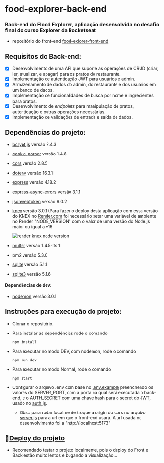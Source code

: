 # food-explorer-back-end
### Back-end do Flood Explorer, aplicação desenvolvida no desafio final do curso Explorer da Rocketseat
- repositório do front-end [food-exlorer-front-end](https://github.com/Alecsander-Cruz/food-explorer-front-end/)

## Requisitos do Back-end:

-   [x] Desenvolvimento de uma API que suporte as operações de CRUD (criar, ler, atualizar, e apagar) para os pratos do restaurante.
-   [x] Implementação de autenticação JWT para usuários e admin.
-   [x] Armazenamento de dados do admin, do restaurante e dos usuários em um banco de dados.
-   [x] Implementação de funcionalidades de busca por nome e ingredientes para pratos.
-   [x] Desenvolvimento de _endpoints_ para manipulação de pratos, autenticação e outras operações necessárias.
-   [x] Implementação de validações de entrada e saída de dados.

## Dependências do projeto:
  - [bcrypt.js](https://www.npmjs.com/package/bcryptjs) versão 2.4.3
    
  - [cookie-parser](https://www.npmjs.com/package/cookie-parser) versão 1.4.6
    
  - [cors](https://www.npmjs.com/package/cors) versão 2.8.5
    
  - [dotenv](https://www.npmjs.com/package/dotenv) versão 16.3.1
    
  - [express](https://www.npmjs.com/package/express) versão 4.18.2
    
  - [express-async-errors](https://www.npmjs.com/package/express-async-errors) versão 3.1.1
    
  - [jsonwebtoken](https://www.npmjs.com/package/jsonwebtoken) versão 9.0.2
    
  - [knex](https://www.npmjs.com/package/knex) versão 3.0.1 (Para fazer o deploy desta aplicação com essa versão do KNEX no [Render.com](https://render.com/) foi necessário setar uma variável de ambiente no Render "NODE_VERSION" com o valor de uma versão do Node.js maior ou igual a v16

    ![render knex node version](https://github.com/Alecsander-Cruz/food-explorer-back-end/assets/17745018/e602ab61-fed6-4452-b1f2-5033004d2d5a)

    
  - [multer](https://www.npmjs.com/package/multer) versão 1.4.5-lts.1
    
  - [pm2](https://www.npmjs.com/package/pm2) versão 5.3.0
    
  - [sqlite](https://www.npmjs.com/package/sqlite) versão 5.1.1
    
  - [sqlite3](https://www.npmjs.com/package/sqlite3) versão 5.1.6
    

#### Dependências de dev:
  - [nodemon](https://www.npmjs.com/package/nodemon) versão 3.0.1

## Instruções para execução do projeto:

  - Clonar o repositório.
  - Para instalar as dependências rode o comando
    ```
    npm install
    ```
  - Para executar no modo DEV, com nodemon, rode o comando
    ```
    npm run dev
    ```
  - Para executar no modo Normal, rode o comando
    ```
    npm start
    ```
  - Configurar o arquivo .env com base no [.env.example](.env.example) preenchendo os valores do SERVER_PORT, com a porta na qual será executada o back-end, e o AUTH_SECRET com uma chave hash para o secret do JWT, usado no [auth.js](src/configs/auth.js).

    - Obs.: para rodar localmente troque a origin do cors no arquivo [server.js](src/server.js) para a url em que o front-end usará. A url usada no desenvolvimento foi a "http://localhost:5173"



## :link:[Deploy do projeto](https://alecsander-cruz-food-explorer.onrender.com)
- Recomendado testar o projeto localmente, pois o deploy do Front e Back estão muito lentos e bugando a visualização...
